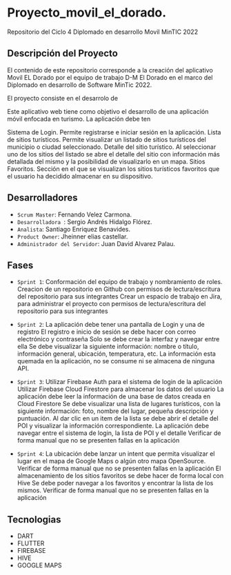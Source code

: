 # Proyecto_movil_el_dorado.


Repositorio del Ciclo 4  Diplomado en desarrollo Movil MinTIC 2022



## Descripción del Proyecto
El contenido de este repositorio corresponde a la creación del aplicativo Movil  EL Dorado por el equipo de trabajo D-M El Dorado en el marco del Diplomado en desarrollo de Software MinTic 2022.


El proyecto consiste en  el desarrolo de 
 
Este aplicativo web tiene como objetivo el desarrollo de una aplicación móvil enfocada en turismo. La aplicación debe ten

Sistema de Login. Permite registrarse e iniciar sesión en la aplicación.
Lista de sitios turísticos. Permite visualizar un listado de sitios turísticos del municipio o ciudad seleccionado.
Detalle del sitio turístico. Al seleccionar uno de los sitios del listado se abre el detalle del sitio con información más detallada del mismo y la posibilidad de visualizarlo en un mapa.
Sitios Favoritos. Sección en el que se visualizan los sitios turísticos favoritos que el usuario ha decidido almacenar en su dispositivo. 

## Desarrolladores
- `Scrum Master`: Fernando Velez Carmona.
- `Desarrolladora `: Sergio Andrés Hidalgo Flórez.
- `Analista`: Santiago Enriquez Benavides.
- `Product Owner`: Jheinner elias castellar.
- `Administrador del Servidor`: Juan David Alvarez Palau.

## Fases
- `Sprint 1`: Conformación del equipo de trabajo y nombramiento de roles.
              Creacion de un repositorio en Github con permisos de lectura/escritura del repositorio para sus integrantes
              Crear un espacio de trabajo en Jira, para administrar el proyecto con permisos de lectura/escritura del repositorio para sus integrantes
              
- `Sprint 2`: La aplicación debe tener una pantalla de Login y una de registro
              El registro e inicio de sesión se debe hacer con correo electrónico y contraseña
              Solo se debe crear la interfaz y navegar entre ella
              Se debe visualizar la siguiente información: nombre o título, información general, ubicación, temperatura, etc.
              La información esta quemada en la aplicación, no se consume ni se almacena de ninguna API.
              
- `Sprint 3`: Utilizar Firebase Auth para el sistema de login de la aplicación
              Utilizar Firebase Cloud Firestore para almacenar los datos del usuario
              La aplicación debe leer la información de una base de datos creada en Cloud Firestore
              Se debe visualizar una lista de lugares turísticos, con la siguiente información: foto, nombre del lugar, pequeña descripción y puntuación.
              Al dar clic en un item de la lista se debe abrir el detalle del POI y visualizar la información correspondiente.
              La aplicación debe navegar entre el sistema de login, la lista de POI y el detalle
              Verificar de forma manual que no se presenten fallas en la aplicación

- `Sprint 4`: La ubicación debe lanzar un intent que permita visualizar el lugar en el mapa de Google Maps o algún otro mapa OpenSource.
              Verificar de forma manual que no se presenten fallas en la aplicación
              El almacenamiento de los sitios favoritos se debe hacer de forma local con Hive
              Se debe poder navegar a los favoritos y encontrar la lista de los mismos.
              Verificar de forma manual que no se presenten fallas en la aplicación

## Tecnologias
- DART
- FLUTTER
- FIREBASE 
- HIVE 
- GOOGLE MAPS

